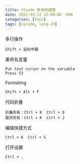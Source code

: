 ```yaml
---
title: VScode 常用快捷键
date: 2021-03-12 12:00:00 -500
categories: [Tool]
tags: [vscode, lang-zh]
---
```


多行操作
```
Shift + 鼠标中键
```

重命名变量
```
Put text cursor on the variable
Press F2
```

Formating
```
Shift + Alt + F
```

代码折叠
```
折叠所有：Ctrl + K  Ctrl + 0
展开所有：Ctrl + K  Ctrl + J
```

编辑快捷方式
```
Ctrl + K  Ctrl + S
```

打开设置
```
Ctrl + ,
```